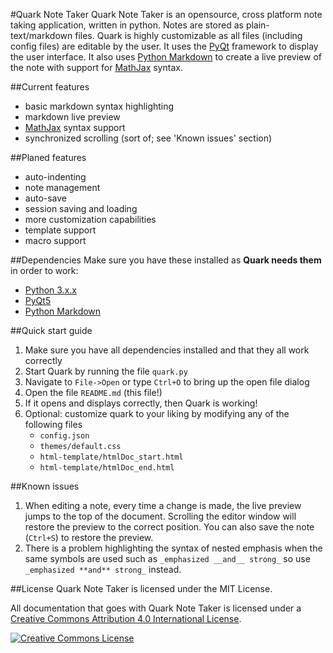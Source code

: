 #Quark Note Taker
Quark Note Taker is an opensource, cross platform note taking application, written in python.
Notes are stored as plain-text/markdown files. Quark is highly customizable
as all files (including config files) are editable by the user.  It uses the
[PyQt](http://www.riverbankcomputing.com/software/pyqt/intro) framework to display
the user interface.  It also uses [Python Markdown](https://github.com/waylan/Python-Markdown)
to create a live preview of the note with support for [MathJax](http://www.mathjax.org/) syntax.

##Current features
* basic markdown syntax highlighting
* markdown live preview
* [MathJax](http://www.mathjax.org/) syntax support
* synchronized scrolling (sort of; see 'Known issues' section)

##Planed features
* auto-indenting
* note management
* auto-save
* session saving and loading
* more customization capabilities
* template support
* macro support

##Dependencies
Make sure you have these installed as **Quark needs them** in order to work:

* [Python 3.x.x](https://docs.python.org/3/)
* [PyQt5](http://pyqt.sourceforge.net/Docs/PyQt5/index.html)
* [Python Markdown](https://github.com/waylan/Python-Markdown)

##Quick start guide
1. Make sure you have all dependencies installed and that they all work correctly
2. Start Quark by running the file `quark.py`
3. Navigate to `File->Open` or type `Ctrl+O` to bring up the open file dialog
4. Open the file `README.md` (this file!)
5. If it opens and displays correctly, then Quark is working!
6. Optional: customize quark to your liking by modifying any of the following files
    - `config.json`
    - `themes/default.css`
    - `html-template/htmlDoc_start.html`
    - `html-template/htmlDoc_end.html`

##Known issues
1. When editing a note, every time a change is made, the live preview jumps to the
top of the document.  Scrolling the editor window will restore the preview to the
correct position.  You can also save the note (`Ctrl+S`)  to restore the preview.
2. There is a problem highlighting the syntax of nested emphasis when the same symbols
are used such as `_emphasized __and__ strong_` so use `_emphasized **and** strong_` 
instead.

##License
Quark Note Taker is licensed under the MIT License.

All documentation that goes with Quark Note Taker is licensed under a [Creative Commons Attribution 4.0 International License](http://creativecommons.org/licenses/by/4.0/).

<a rel="license" href="http://creativecommons.org/licenses/by/4.0/"><img alt="Creative Commons License" style="border-width:0" src="https://i.creativecommons.org/l/by/4.0/88x31.png" /></a>

